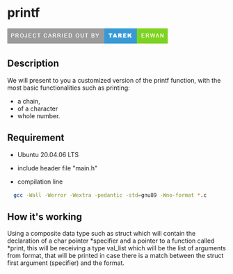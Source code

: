 #  printf

<img src ="https://github.com/TarekzainAldin/holbertonschool-printf/blob/main/img/badge.png">

## Description

 We will present to you a customized version of the printf function, with the most basic functionalities such as printing:
- a chain,
- of a character
- whole number.


## Requirement

 - Ubuntu 20.04.06 LTS

 - include header file "main.h"

 - compilation line




```bash
  gcc -Wall -Werror -Wextra -pedantic -std=gnu89 -Wno-format *.c

```

## How it's working

Using a composite data type such as struct which will contain the declaration of a char pointer *specifier and a pointer to a function called *print, this will be receiving a type val_list which will be the list of arguments from format, that will be printed in case there is a match between the struct first argument (specifier) and the format.